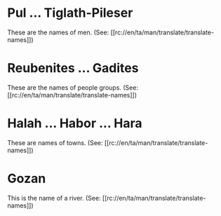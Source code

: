 # Pul ... Tiglath-Pileser

These are the names of men. (See: [[rc://en/ta/man/translate/translate-names]])

# Reubenites ... Gadites

These are the names of people groups. (See: [[rc://en/ta/man/translate/translate-names]])

# Halah ... Habor ... Hara

These are names of towns. (See: [[rc://en/ta/man/translate/translate-names]])

# Gozan

This is the name of a river. (See: [[rc://en/ta/man/translate/translate-names]])

